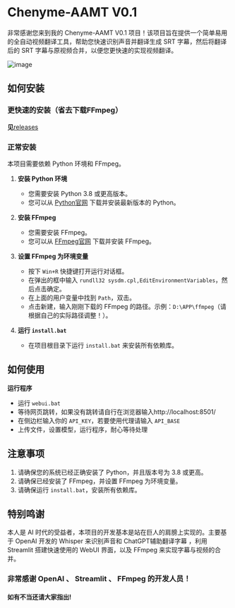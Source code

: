 # Chenyme-AAMT V0.1

非常感谢您来到我的 Chenyme-AAMT V0.1 项目！该项目旨在提供一个简单易用的全自动视频翻译工具，帮助您快速识别声音并翻译生成 SRT 字幕，然后将翻译后的 SRT 字幕与原视频合并，以便您更快速的实现视频翻译。

![image](https://github.com/Chenyme/Chenyme-AAMT/assets/118253778/5cc191c6-7a0a-4929-8e18-56f05e0bf39a)



## 如何安装
### 更快速的安装（省去下载FFmpeg）
**见**[releases](https://github.com/Chenyme/AAMT/releases)
### 正常安装

本项目需要依赖 Python 环境和 FFmpeg。

1. **安装 Python 环境**
   - 您需要安装 Python 3.8 或更高版本。
   - 您可以从 [Python官网](https://www.python.org/downloads/) 下载并安装最新版本的 Python。

2. **安装 FFmpeg**
   - 您需要安装 FFmpeg。
   - 您可以从 [FFmpeg官网](https://www.ffmpeg.org/download.html) 下载并安装 FFmpeg。

3. **设置 FFmpeg 为环境变量**
   - 按下 `Win+R` 快捷键打开运行对话框。
   - 在弹出的框中输入 `rundll32 sysdm.cpl,EditEnvironmentVariables`，然后点击确定。
   - 在上面的用户变量中找到 `Path`，双击。
   - 点击新建，输入刚刚下载的 FFmpeg 的路径。示例：`D:\APP\ffmpeg`（请根据自己的实际路径调整！）。

4. **运行 `install.bat`**
   - 在项目根目录下运行 `install.bat` 来安装所有依赖库。



## 如何使用

**运行程序**
   - 运行 `webui.bat`
   - 等待网页跳转，如果没有跳转请自行在浏览器输入http://localhost:8501/
   - 在侧边栏输入你的 `API_KEY`，若要使用代理请输入 `API_BASE`
   - 上传文件，设置模型，运行程序，耐心等待处理


## 注意事项

1. 请确保您的系统已经正确安装了 Python，并且版本号为 3.8 或更高。
2. 请确保已经安装了 FFmpeg，并设置 FFmpeg 为环境变量。
3. 请确保运行 `install.bat`，安装所有依赖库。


## 特别鸣谢
本人是 AI 时代的受益者，本项目的开发基本是站在巨人的肩膀上实现的。主要基于 OpenAI 开发的 Whisper 来识别声音和 ChatGPT辅助翻译字幕 ，利用 Streamlit 搭建快速使用的 WebUI 界面，以及 FFmpeg 来实现字幕与视频的合并。

### 非常感谢 OpenAI 、 Streamlit 、 FFmpeg 的开发人员！

#### 如有不当还请大家指出!
